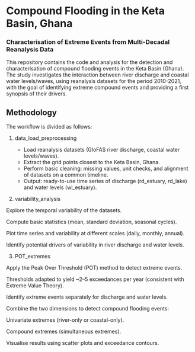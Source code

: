 # Compound Flooding in the Keta Basin, Ghana
### Characterisation of Extreme Events from Multi-Decadal Reanalysis Data

This repository contains the code and analysis for the detection and characterisation of compound flooding events in the Keta Basin (Ghana).
The study investigates the interaction between river discharge and coastal water levels/waves, using reanalysis datasets for the period 2010-2021, with the goal of identifying extreme compound events and providing a first synopsis of their drivers.

## Methodology
The workflow is divided as follows:

 1. data_load_preprocessing
    + Load reanalysis datasets (GloFAS river discharge, coastal water levels/waves).
    + Extract the grid points closest to the Keta Basin, Ghana.
    + Perform basic cleaning: missing values, unit checks, and alignment of datasets on a common timeline.
    + Output: ready-to-use time series of discharge (rd_estuary, rd_lake) and water levels (wl_estuary).

2. variability_analysis

Explore the temporal variability of the datasets.

Compute basic statistics (mean, standard deviation, seasonal cycles).

Plot time series and variability at different scales (daily, monthly, annual).

Identify potential drivers of variability in river discharge and water levels.

3. POT_extremes

Apply the Peak Over Threshold (POT) method to detect extreme events.

Thresholds adapted to yield ~2–5 exceedances per year (consistent with Extreme Value Theory).

Identify extreme events separately for discharge and water levels.

Combine the two dimensions to detect compound flooding events:

Univariate extremes (river-only or coastal-only).

Compound extremes (simultaneous extremes).

Visualise results using scatter plots and exceedance contours.
